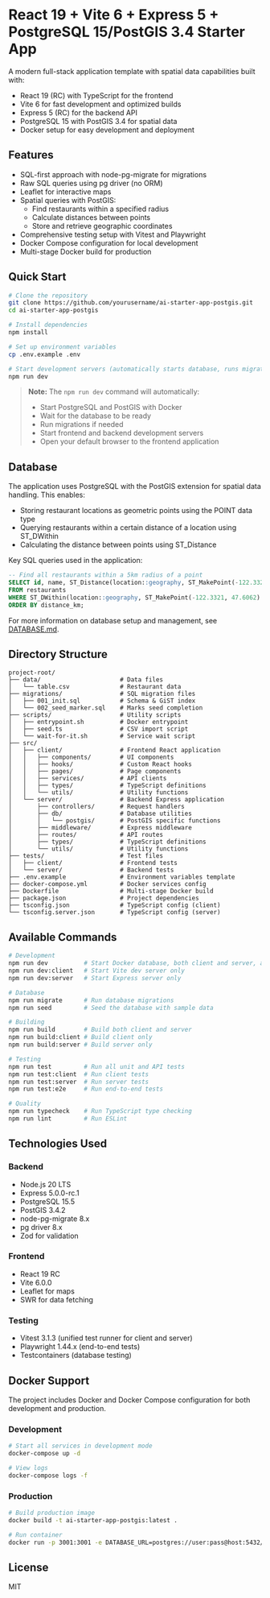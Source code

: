 # React 19 + Vite 6 + Express 5 + PostgreSQL 15/PostGIS 3.4 Starter App

A modern full-stack application template with spatial data capabilities built with:

- React 19 (RC) with TypeScript for the frontend
- Vite 6 for fast development and optimized builds
- Express 5 (RC) for the backend API
- PostgreSQL 15 with PostGIS 3.4 for spatial data
- Docker setup for easy development and deployment

## Features

- SQL-first approach with node-pg-migrate for migrations
- Raw SQL queries using pg driver (no ORM)
- Leaflet for interactive maps
- Spatial queries with PostGIS:
  - Find restaurants within a specified radius
  - Calculate distances between points
  - Store and retrieve geographic coordinates
- Comprehensive testing setup with Vitest and Playwright
- Docker Compose configuration for local development
- Multi-stage Docker build for production

## Quick Start

```bash
# Clone the repository
git clone https://github.com/yourusername/ai-starter-app-postgis.git
cd ai-starter-app-postgis

# Install dependencies
npm install

# Set up environment variables
cp .env.example .env

# Start development servers (automatically starts database, runs migrations, and opens the browser)
npm run dev
```

> **Note:** The `npm run dev` command will automatically:
> - Start PostgreSQL and PostGIS with Docker
> - Wait for the database to be ready
> - Run migrations if needed
> - Start frontend and backend development servers
> - Open your default browser to the frontend application

## Database

The application uses PostgreSQL with the PostGIS extension for spatial data handling. This enables:

- Storing restaurant locations as geometric points using the POINT data type
- Querying restaurants within a certain distance of a location using ST_DWithin
- Calculating the distance between points using ST_Distance

Key SQL queries used in the application:

```sql
-- Find all restaurants within a 5km radius of a point
SELECT id, name, ST_Distance(location::geography, ST_MakePoint(-122.3321, 47.6062)::geography) / 1000 AS distance_km
FROM restaurants
WHERE ST_DWithin(location::geography, ST_MakePoint(-122.3321, 47.6062)::geography, 5000)
ORDER BY distance_km;
```

For more information on database setup and management, see [DATABASE.md](DATABASE.md).

## Directory Structure

```
project-root/
├── data/                      # Data files
│   └── table.csv              # Restaurant data
├── migrations/                # SQL migration files
│   ├── 001_init.sql           # Schema & GiST index
│   └── 002_seed_marker.sql    # Marks seed completion
├── scripts/                   # Utility scripts
│   ├── entrypoint.sh          # Docker entrypoint
│   ├── seed.ts                # CSV import script
│   └── wait-for-it.sh         # Service wait script
├── src/
│   ├── client/                # Frontend React application
│   │   ├── components/        # UI components
│   │   ├── hooks/             # Custom React hooks
│   │   ├── pages/             # Page components
│   │   ├── services/          # API clients
│   │   ├── types/             # TypeScript definitions
│   │   └── utils/             # Utility functions
│   └── server/                # Backend Express application
│       ├── controllers/       # Request handlers
│       ├── db/                # Database utilities
│       │   └── postgis/       # PostGIS specific functions
│       ├── middleware/        # Express middleware
│       ├── routes/            # API routes
│       ├── types/             # TypeScript definitions
│       └── utils/             # Utility functions
├── tests/                     # Test files
│   ├── client/                # Frontend tests
│   └── server/                # Backend tests
├── .env.example               # Environment variables template
├── docker-compose.yml         # Docker services config
├── Dockerfile                 # Multi-stage Docker build
├── package.json               # Project dependencies
├── tsconfig.json              # TypeScript config (client)
└── tsconfig.server.json       # TypeScript config (server)
```

## Available Commands

```bash
# Development
npm run dev          # Start Docker database, both client and server, and open browser
npm run dev:client   # Start Vite dev server only
npm run dev:server   # Start Express server only

# Database
npm run migrate      # Run database migrations
npm run seed         # Seed the database with sample data

# Building
npm run build        # Build both client and server
npm run build:client # Build client only
npm run build:server # Build server only

# Testing
npm run test         # Run all unit and API tests
npm run test:client  # Run client tests
npm run test:server  # Run server tests
npm run test:e2e     # Run end-to-end tests

# Quality
npm run typecheck    # Run TypeScript type checking
npm run lint         # Run ESLint
```

## Technologies Used

### Backend
- Node.js 20 LTS
- Express 5.0.0-rc.1
- PostgreSQL 15.5
- PostGIS 3.4.2
- node-pg-migrate 8.x
- pg driver 8.x
- Zod for validation

### Frontend
- React 19 RC
- Vite 6.0.0
- Leaflet for maps
- SWR for data fetching

### Testing
- Vitest 3.1.3 (unified test runner for client and server)
- Playwright 1.44.x (end-to-end tests)
- Testcontainers (database testing)

## Docker Support

The project includes Docker and Docker Compose configuration for both development and production.

### Development

```bash
# Start all services in development mode
docker-compose up -d

# View logs
docker-compose logs -f
```

### Production

```bash
# Build production image
docker build -t ai-starter-app-postgis:latest .

# Run container
docker run -p 3001:3001 -e DATABASE_URL=postgres://user:pass@host:5432/db ai-starter-app-postgis:latest
```

## License

MIT